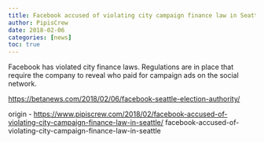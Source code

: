 ```yaml
---
title: Facebook accused of violating city campaign finance law in Seattle
author: PipisCrew
date: 2018-02-06
categories: [news]
toc: true
---
```


Facebook has violated city finance laws. Regulations are in place that require the company to reveal who paid for campaign ads on the social network. 

https://betanews.com/2018/02/06/facebook-seattle-election-authority/

origin - https://www.pipiscrew.com/2018/02/facebook-accused-of-violating-city-campaign-finance-law-in-seattle/ facebook-accused-of-violating-city-campaign-finance-law-in-seattle